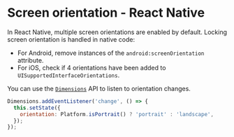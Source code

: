 # Screen orientation - React Native

In React Native, multiple screen orientations are enabled by default. Locking screen orientation is handled in native code:

- For Android, remove instances of the `android:screenOrientation` attribute.
- For iOS, check if 4 orientations have been added to `UISupportedInterfaceOrientations`.

You can use the [`Dimensions`](https://reactnative.dev/docs/dimensions) API to listen to orientation changes.

```jsx
Dimensions.addEventListener('change', () => {
  this.setState({
    orientation: Platform.isPortrait() ? 'portrait' : 'landscape',
  });
});
```
